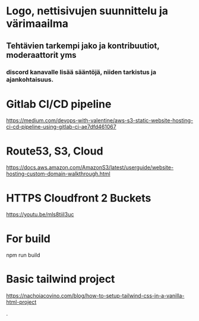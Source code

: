 # Logo, nettisivujen suunnittelu ja värimaailma
## Tehtävien tarkempi jako ja kontribuutiot, moderaattorit yms
### discord kanavalle lisää sääntöjä, niiden tarkistus ja ajankohtaisuus.

# Gitlab CI/CD pipeline
https://medium.com/devops-with-valentine/aws-s3-static-website-hosting-ci-cd-pipeline-using-gitlab-ci-ae7dfd461067


# Route53, S3, Cloud
https://docs.aws.amazon.com/AmazonS3/latest/userguide/website-hosting-custom-domain-walkthrough.html

# HTTPS Cloudfront 2 Buckets
https://youtu.be/mls8tiiI3uc

# For build
npm run build

# Basic tailwind project
https://nachoiacovino.com/blog/how-to-setup-tailwind-css-in-a-vanilla-html-project

.